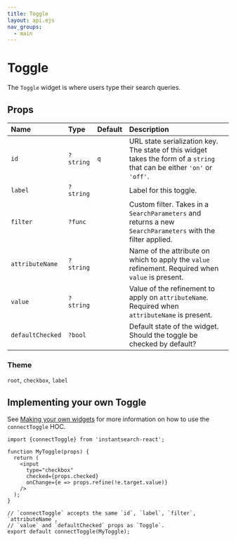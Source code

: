 ```yaml
---
title: Toggle
layout: api.ejs
nav_groups:
  - main
---
```


# Toggle

The `Toggle` widget is where users type their search queries.

## Props

Name | Type | Default |Description
:- | :- | :- | :-
`id` | `?string` | `q` | URL state serialization key. The state of this widget takes the form of a `string` that can be either `'on'` or `'off'`.
`label` | `?string` | | Label for this toggle.
`filter` | `?func` | | Custom filter. Takes in a `SearchParameters` and returns a new `SearchParameters` with the filter applied.
`attributeName` | `?string` | | Name of the attribute on which to apply the `value` refinement. Required when `value` is present.
`value` | `?string` | | Value of the refinement to apply on `attributeName`. Required when `attributeName` is present.
`defaultChecked` | `?bool` | | Default state of the widget. Should the toggle be checked by default?

### Theme

`root`, `checkbox`, `label`

## Implementing your own Toggle

See [Making your own widgets](../Customization.md) for more information on how to use the `connectToggle` HOC.

```
import {connectToggle} from 'instantsearch-react';

function MyToggle(props) {
  return (
    <input
      type="checkbox"
      checked={props.checked}
      onChange={e => props.refine(!e.target.value)}
    />
  );
}

// `connectToggle` accepts the same `id`, `label`, `filter`, `attributeName`,
// `value` and `defaultChecked` props as `Toggle`.
export default connectToggle(MyToggle);
```

